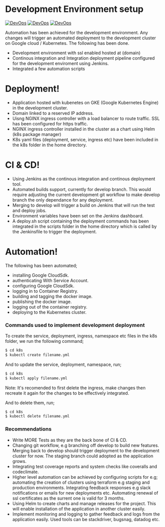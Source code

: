 # Development Environment setup

[![DevOps](https://img.shields.io/badge/%20DevOps-Automation-yellow.svg)]()  [![DevOps](https://img.shields.io/badge/%20GCP-Kubernetes/GKE-blue.svg)]()  [![DevOps](https://img.shields.io/badge/%20CI&CD-jenkins-brown.svg)]()

Automation has been achieved for the development environment. Any changes will trigger an automated deployment to the development cluster on Google cloud / Kubernetes. The following has been done.

  - Development environment with ssl enabled hosted at (domain) 
  - Continous integration and Integration deployment pipeline configured for the development enviroment using Jenkins. 
  - Integrated a few automation scripts
  
  # Deployment!

  - Application hosted with kubenetes on GKE (Google Kubernetes Engine) in the development cluster.
  - Domain linked to a reserved IP address. 
  - Uisng NGINX ingress controller with a load balancer to route traffic. SSL has been configured for https traffic.
  - NGINX ingress controller installed in the cluster as a chart using Helm (k8s package manager)
  - K8s yaml files (deployment, service, ingress etc) have been included in the k8s folder in the home directory. 
 
 # CI & CD!

  - Using Jenkins as the continous integration and continous deployment tool.
  - Automated builds support, currently for develop branch. This would require adjusting the current development git workflow to make develop branch the only dependance for any deployment.
  - Merging to develop will trigger a build on Jenkins that will run the test and deploy jobs.
  - Environment variables have been set on the Jenkins dashboard.
  - A deploy.sh script containing the deployment commands has been integrated in the scripts folder in the home directory which is called by the Jenkinsfile to trigger the deployment.

# Automation!
The following has been automated;
  - installing Google CloudSdk.
  - authenticating With Service Account.
  - configuring Google CloudSdk.
  - logging in to Container Registry.
  - building and tagging the docker image.
  - publishing the docker image.
  - logging out of the container registry.
  - deploying to the Kubernetes cluster.
  
  ### Commands used to implement development deployment

To create the service, deployment, ingress, namespace etc files in the k8s folder, we run the following command;

```sh
$ cd k8s
$ kubectl create filename.yml
```

And to update the service, deployment, namespace, run;

```sh
$ cd k8s
$ kubectl apply filename.yml
```

Note: It's recomended to first delete the ingress, make changes then recreate it again for the changes to be effectively integrated.

And to delete them, run;

```sh
$ cd k8s
$ kubectl delete filename.yml
```

### Recommendations 

 - Write MORE Tests as they are the back bone of CI & CD.
 - Changing git workflow, e.g branching off develop to build new features. Merging back to develop should trigger deployment to the development cluster for now. The staging branch could adopted as the application grows.
 - Integrating test coverage reports and system checks like coveralls and codeclimate. 
 - Higher level automation can be achieved by configuring scripts for e.g;
 automating the creation of clusters using terraform e.g staging and production environments.
Integrating feedback responses e.g slack notifications or emails for new deployments etc.
Automating renewal of ssl certificates as the surrent one is valid for 3 months.
 - Using Helm to create charts and manage releases for the project. This will enable installation of the application in another cluster easily.
 - Implement monitoring and logging to gather feedback and logs from the application easily. Used tools can be stackdriver, bugsnag, datadog etc.
